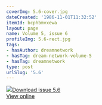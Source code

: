 ```yaml
---
coverImg: 5.6-cover.jpg
dateCreated: '1986-11-01T11:32:52'
itemId: bcphbmvxewa
layout: page
name: Volume 5, issue 6
profileImg: 5.6-rect.jpg
tags:
- hasAuthor: dreamnetwork
- hasTag: dream-network-volume-5
- hasTag: dreamnetwork
type: post
urlSlug: '5.6'
---
```

<img class="card-journal-img" src="../images/5.6-rect.jpg"/><a href="../files/pdfs/Volume_5/5.6-Dream-Network-Bulletin_Volume-5-Number-6.pdf" download="">Download issue 5.6</a><br><a href="../files/pdfs/Volume_5/5.6-Dream-Network-Bulletin_Volume-5-Number-6.pdf">View online</a>